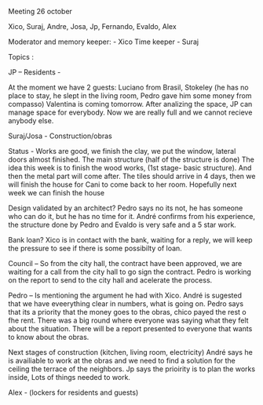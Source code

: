 Meeting 26 october

Xico, Suraj, Andre, Josa, Jp, Fernando, Evaldo, Alex

Moderator and memory keeper: - Xico
Time keeper - Suraj

Topics :

JP – Residents - 

At the moment we have 2 guests: Luciano from Brasil, Stokeley (he has no place to stay, he slept in the living room, Pedro gave him some money from compasso) Valentina is coming tomorrow.
After analizing the space, JP can manage space for everybody. Now we are really full and we cannot recieve anybody else.

Suraj/Josa - Construction/obras 

Status - Works are good, we finish the clay, we put the window, lateral doors almost finished. 
The main structure (half of the structure is done) The idea this week is to finish the wood works, (1st stage- basic structure). And then the metal part will come after. The tiles should arrive in 4 days, then we will finish the house for Cani to come back to her room. Hopefully next week we can finish the house

Design validated by an architect? Pedro says no its not, he has someone who can do it, but he has no time for it. André confirms from his experience, the structure done by Pedro and Evaldo is very safe and a 5 star work.

Bank loan? Xico is in contact with the bank, waiting for a reply, we will keep the pressure to see if there is some possibilty of loan.

Council – So from the city hall, the contract have been approved, we are waiting for a call from the city hall to go sign the contract. Pedro is working on the report to send to the city hall and acelerate the process.

Pedro – Is mentioning the argument he had with Xico. André is sugested that we have eveerything clear in numbers, what is going on. Pedro says that its a priority that the money goes to the obras, chico payed the rest o fhe rent. There was a big round where everyone was saying what they felt about the situation. There will be a report presented to everyone that wants to know about the obras.

Next stages of construction (kitchen, living room, electricity)
André says he is availiable to work at the obras and we need to find a solution for the ceiling the terrace of the neighbors. Jp says the prioirity is to plan the works inside, Lots of things needed to work.

Alex - (lockers for residents and guests)

